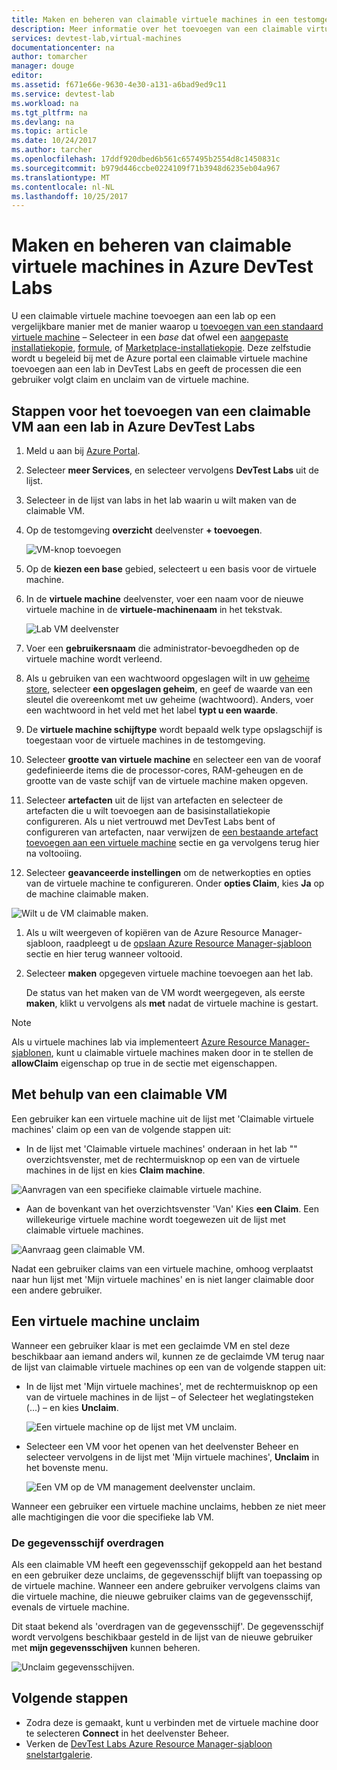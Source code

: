 ```yaml
---
title: Maken en beheren van claimable virtuele machines in een testomgeving in Azure DevTest Labs | Microsoft Docs
description: Meer informatie over het toevoegen van een claimable virtuele machine aan een lab in Azure DevTest Labs
services: devtest-lab,virtual-machines
documentationcenter: na
author: tomarcher
manager: douge
editor: 
ms.assetid: f671e66e-9630-4e30-a131-a6bad9ed9c11
ms.service: devtest-lab
ms.workload: na
ms.tgt_pltfrm: na
ms.devlang: na
ms.topic: article
ms.date: 10/24/2017
ms.author: tarcher
ms.openlocfilehash: 17ddf920dbed6b561c657495b2554d8c1450831c
ms.sourcegitcommit: b979d446ccbe0224109f71b3948d6235eb04a967
ms.translationtype: MT
ms.contentlocale: nl-NL
ms.lasthandoff: 10/25/2017
---
```

# <a name="create-and-manage-claimable-vms-in-azure-devtest-labs"></a>Maken en beheren van claimable virtuele machines in Azure DevTest Labs
U een claimable virtuele machine toevoegen aan een lab op een vergelijkbare manier met de manier waarop u [toevoegen van een standaard virtuele machine](devtest-lab-add-vm.md) – Selecteer in een *base* dat ofwel een [aangepaste installatiekopie](devtest-lab-create-template.md), [formule](devtest-lab-manage-formulas.md), of [Marketplace-installatiekopie](devtest-lab-configure-marketplace-images.md). Deze zelfstudie wordt u begeleid bij met de Azure portal een claimable virtuele machine toevoegen aan een lab in DevTest Labs en geeft de processen die een gebruiker volgt claim en unclaim van de virtuele machine.

## <a name="steps-to-add-a-claimable-vm-to-a-lab-in-azure-devtest-labs"></a>Stappen voor het toevoegen van een claimable VM aan een lab in Azure DevTest Labs
1. Meld u aan bij [Azure Portal](http://go.microsoft.com/fwlink/p/?LinkID=525040).
1. Selecteer **meer Services**, en selecteer vervolgens **DevTest Labs** uit de lijst.
1. Selecteer in de lijst van labs in het lab waarin u wilt maken van de claimable VM.  
1. Op de testomgeving **overzicht** deelvenster **+ toevoegen**.  

    ![VM-knop toevoegen](./media/devtest-lab-add-vm/devtestlab-home-blade-add-vm.png)

1. Op de **kiezen een base** gebied, selecteert u een basis voor de virtuele machine.
1. In de **virtuele machine** deelvenster, voer een naam voor de nieuwe virtuele machine in de **virtuele-machinenaam** in het tekstvak.

    ![Lab VM deelvenster](./media/devtest-lab-add-vm/devtestlab-lab-vm-blade.png)

1. Voer een **gebruikersnaam** die administrator-bevoegdheden op de virtuele machine wordt verleend.  
1. Als u gebruiken van een wachtwoord opgeslagen wilt in uw [geheime store](https://azure.microsoft.com/updates/azure-devtest-labs-keep-your-secrets-safe-and-easy-to-use-with-the-new-personal-secret-store), selecteer **een opgeslagen geheim**, en geef de waarde van een sleutel die overeenkomt met uw geheime (wachtwoord). Anders, voer een wachtwoord in het veld met het label **typt u een waarde**.
1. De **virtuele machine schijftype** wordt bepaald welk type opslagschijf is toegestaan voor de virtuele machines in de testomgeving.
1. Selecteer **grootte van virtuele machine** en selecteer een van de vooraf gedefinieerde items die de processor-cores, RAM-geheugen en de grootte van de vaste schijf van de virtuele machine maken opgeven.
1. Selecteer **artefacten** uit de lijst van artefacten en selecteer de artefacten die u wilt toevoegen aan de basisinstallatiekopie configureren. Als u niet vertrouwd met DevTest Labs bent of configureren van artefacten, naar verwijzen de [een bestaande artefact toevoegen aan een virtuele machine](devtest-lab-add-vm.md#add-an-existing-artifact-to-a-vm) sectie en ga vervolgens terug hier na voltooiing.
1. Selecteer **geavanceerde instellingen** om de netwerkopties en opties van de virtuele machine te configureren. Onder **opties Claim**, kies **Ja** op de machine claimable maken.

  ![Wilt u de VM claimable maken.](./media/devtest-lab-add-vm/devtestlab-claim-VM-option.png)

1. Als u wilt weergeven of kopiëren van de Azure Resource Manager-sjabloon, raadpleegt u de [opslaan Azure Resource Manager-sjabloon](devtest-lab-add-vm.md#save-azure-resource-manager-template) sectie en hier terug wanneer voltooid.
1. Selecteer **maken** opgegeven virtuele machine toevoegen aan het lab.

   De status van het maken van de VM wordt weergegeven, als eerste **maken**, klikt u vervolgens als **met** nadat de virtuele machine is gestart.

> [!NOTE]
> Als u virtuele machines lab via implementeert [Azure Resource Manager-sjablonen](devtest-lab-create-environment-from-arm.md), kunt u claimable virtuele machines maken door in te stellen de **allowClaim** eigenschap op true in de sectie met eigenschappen.
>
>

## <a name="using-a-claimable-vm"></a>Met behulp van een claimable VM

Een gebruiker kan een virtuele machine uit de lijst met 'Claimable virtuele machines' claim op een van de volgende stappen uit:

* In de lijst met 'Claimable virtuele machines' onderaan in het lab "" overzichtsvenster, met de rechtermuisknop op een van de virtuele machines in de lijst en kies **Claim machine**.

 ![Aanvragen van een specifieke claimable virtuele machine.](./media/devtest-lab-add-vm/devtestlab-claim-VM.png)


* Aan de bovenkant van het overzichtsvenster 'Van' Kies **een Claim**. Een willekeurige virtuele machine wordt toegewezen uit de lijst met claimable virtuele machines.

 ![Aanvraag geen claimable VM.](./media/devtest-lab-add-vm/devtestlab-claim-any.png)


Nadat een gebruiker claims van een virtuele machine, omhoog verplaatst naar hun lijst met 'Mijn virtuele machines' en is niet langer claimable door een andere gebruiker.

## <a name="unclaim-a-vm"></a>Een virtuele machine unclaim

Wanneer een gebruiker klaar is met een geclaimde VM en stel deze beschikbaar aan iemand anders wil, kunnen ze de geclaimde VM terug naar de lijst van claimable virtuele machines op een van de volgende stappen uit:

- In de lijst met 'Mijn virtuele machines', met de rechtermuisknop op een van de virtuele machines in de lijst – of Selecteer het weglatingsteken (...) – en kies **Unclaim**.

  ![Een virtuele machine op de lijst met VM unclaim.](./media/devtest-lab-add-vm/devtestlab-unclaim-VM2.png)

- Selecteer een VM voor het openen van het deelvenster Beheer en selecteer vervolgens in de lijst met 'Mijn virtuele machines', **Unclaim** in het bovenste menu.

  ![Een VM op de VM management deelvenster unclaim.](./media/devtest-lab-add-vm/devtestlab-unclaim-VM.png)

Wanneer een gebruiker een virtuele machine unclaims, hebben ze niet meer alle machtigingen die voor die specifieke lab VM.

### <a name="transferring-the-data-disk"></a>De gegevensschijf overdragen
Als een claimable VM heeft een gegevensschijf gekoppeld aan het bestand en een gebruiker deze unclaims, de gegevensschijf blijft van toepassing op de virtuele machine. Wanneer een andere gebruiker vervolgens claims van die virtuele machine, die nieuwe gebruiker claims van de gegevensschijf, evenals de virtuele machine.

Dit staat bekend als 'overdragen van de gegevensschijf'. De gegevensschijf wordt vervolgens beschikbaar gesteld in de lijst van de nieuwe gebruiker met **mijn gegevensschijven** kunnen beheren.

![Unclaim gegevensschijven.](./media/devtest-lab-add-vm/devtestlab-unclaim-datadisks.png)



## <a name="next-steps"></a>Volgende stappen
* Zodra deze is gemaakt, kunt u verbinden met de virtuele machine door te selecteren **Connect** in het deelvenster Beheer.
* Verken de [DevTest Labs Azure Resource Manager-sjabloon snelstartgalerie](https://github.com/Azure/azure-devtestlab/tree/master/Samples).
